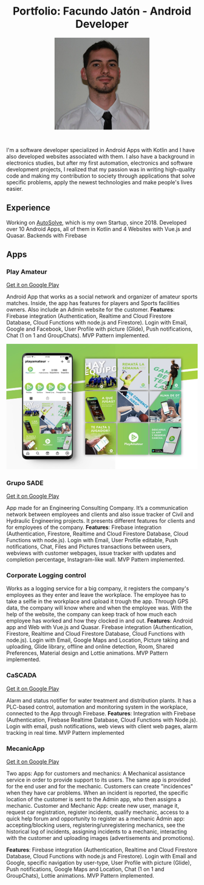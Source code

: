 <h1 align="center">
Portfolio: Facundo Jatón - Android Developer
</h1>
<p align="center">
<img src="pictures/profile.jpg" alt="drawing" width="250" align="center"/>
</p>
<br/>

I'm a software developer specialized in Android Apps with Kotlin and I have also developed websites associated with them. I also have a background in electronics studies, but after my first automation, electronics and software development projects, I realized that my passion was in writing high-quality code and making my contribution to society through applications that solve specific problems, apply the newest technologies and make people's lives easier.


## Experience

Working on [AutoSolve](https://www.autosolve.com.ar/#/), which is my own Startup, since 2018. Developed over 10 Android Apps, all of them in Kotlin and 4 Websites with Vue.js and Quasar. Backends with Firebase

<h2> Apps </h2>
<h3> Play Amateur </h3>

[Get it on Google Play](https://play.google.com/store/apps/details?id=com.autosolve.teamup.prod)

Android App that works as a social network and organizer of amateur sports matches. Inside, the app
has features for players and Sports facilities owners. Also include an Admin website for the customer.
**Features**: Firebase integration (Authentication, Realtime and Cloud Firestore Database, Cloud
Functions with node.js and Firestore). Login with Email, Google and Facebook, User Profile with picture (Glide),
Push notifications, Chat (1 on 1 and GroupChats). MVP Pattern implemented.

![Screenshot1](pictures/PlayAmateur/Banner%20para%20playstore.jpeg) 

<h3> Grupo SADE </h3>

[Get it on Google Play](https://play.google.com/store/apps/details?id=com.autosolve.sadeapp)

App made for an Engineering Consulting Company. It’s a communication network between
employees and clients and also issue tracker of Civil and Hydraulic Engineering projects. It presents
different features for clients and for employees of the company.
**Features**: Firebase integration (Authentication, Firestore, Realtime and Cloud Firestore Database, Cloud
Functions with node.js). Login with Email, User Profile editable, Push
notifications, Chat, Files and Pictures transactions between users, webviews with customer
webpages, issue tracker with updates and completion percentage, Instagram-like wall. MVP Pattern
implemented.

<!-- ![Screenshot1](pictures/PlayAmateur/Banner%20para%20playstore.jpeg) -->

<h3> Corporate Logging control </h3>

Works as a logging service for a big company, it registers the company's employees as they enter and leave the workplace. The
employee has to take a selfie in the workplace and upload it trough the app. Through GPS data, the company will know where
and when the employee was.
With the help of the website, the company can keep track of how much each employee has worked 
and how they clocked in and out.
**Features**: Android app and Web with Vue.js and Quasar. Firebase integration (Authentication, Firestore, Realtime and
Cloud Firestore Database, Cloud Functions with node.js). Login with Email, Google Maps and Location, 
Picture taking and uploading, Glide library, offline and online detection, Room, Shared Preferences, Material design 
and Lottie animations. MVP Pattern implemented.

<!-- ![Screenshot1](pictures/PlayAmateur/Banner%20para%20playstore.jpeg) -->

<h3> CaSCADA </h3>

[Get it on Google Play](https://play.google.com/store/apps/details?id=com.autosolve.cascada)

Alarm and status notifier for water treatment and distribution plants. It has a PLC-based
control, automation and monitoring system in the workplace, connected to the App through
Firebase.
**Features**: Integration with Firebase (Authentication, Firebase Realtime Database, Cloud Functions with Node.js). 
Login with email, push notifications, web views with client web pages, alarm tracking in real time.
MVP Pattern implemented

<!-- ![Screenshot1](pictures/PlayAmateur/Banner%20para%20playstore.jpeg) -->

<h3> MecanicApp </h3>

[Get it on Google Play](https://play.google.com/store/apps/details?id=com.autosolve.mecanicapp)

Two apps: 
App for customers and mechanics: A Mechanical assistance service in order to provide support to its users. The same app
is provided for the end user and for the mechanic. Customers can create "incidences" when they have car problems. 
When an incident is reported, the specific location of the customer is sent to the Admin app, who then assigns a mechanic.
Customer and Mechanic App: create new user, manage it, request car registration, register incidents, qualify mechanic, 
access to a quick help forum and opportunity to register as a mechanic
Admin app: accepting/blocking users, registering/unregistering mechanics, see the historical log of incidents, 
assigning incidents to a mechanic, interacting with the customer and uploading images (advertisements and promotions).

**Features**: Firebase integration (Authentication, Realtime and Cloud Firestore Database, Cloud
Functions with node.js and Firestore). Login with Email and Google, specific navigation by user-type, User Profile with picture
(Glide), Push notifications, Google Maps and Location, Chat (1 on 1 and GroupChats), Lottie animations.
MVP Pattern implemented.

<!-- ![Screenshot1](pictures/PlayAmateur/Banner%20para%20playstore.jpeg) -->


